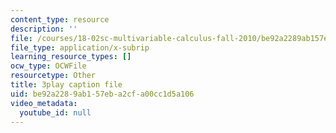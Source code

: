```yaml
---
content_type: resource
description: ''
file: /courses/18-02sc-multivariable-calculus-fall-2010/be92a2289ab157eba2cfa00cc1d5a106_XZ1QwS1IKgw.vtt
file_type: application/x-subrip
learning_resource_types: []
ocw_type: OCWFile
resourcetype: Other
title: 3play caption file
uid: be92a228-9ab1-57eb-a2cf-a00cc1d5a106
video_metadata:
  youtube_id: null
---
```

